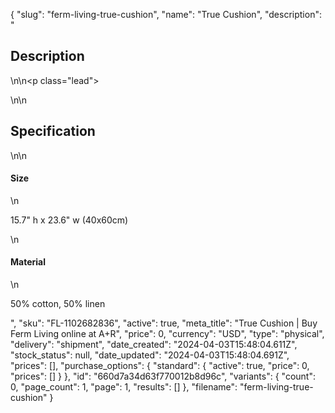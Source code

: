 {
  "slug": "ferm-living-true-cushion",
  "name": "True Cushion",
  "description": "<h2>Description</h2>\n<!-- split -->\n<p class=\"lead\"> </p>\n<!-- split -->\n<h2>Specification</h2>\n<!-- split -->\n<h4>Size</h4>\n<p>15.7\" h x 23.6\" w (40x60cm)</p>\n<h4>Material</h4>\n<p>50% cotton, 50% linen</p>",
  "sku": "FL-1102682836",
  "active": true,
  "meta_title": "True Cushion | Buy Ferm Living online at A+R",
  "price": 0,
  "currency": "USD",
  "type": "physical",
  "delivery": "shipment",
  "date_created": "2024-04-03T15:48:04.611Z",
  "stock_status": null,
  "date_updated": "2024-04-03T15:48:04.691Z",
  "prices": [],
  "purchase_options": {
    "standard": {
      "active": true,
      "price": 0,
      "prices": []
    }
  },
  "id": "660d7a34d63f770012b8d96c",
  "variants": {
    "count": 0,
    "page_count": 1,
    "page": 1,
    "results": []
  },
  "filename": "ferm-living-true-cushion"
}
